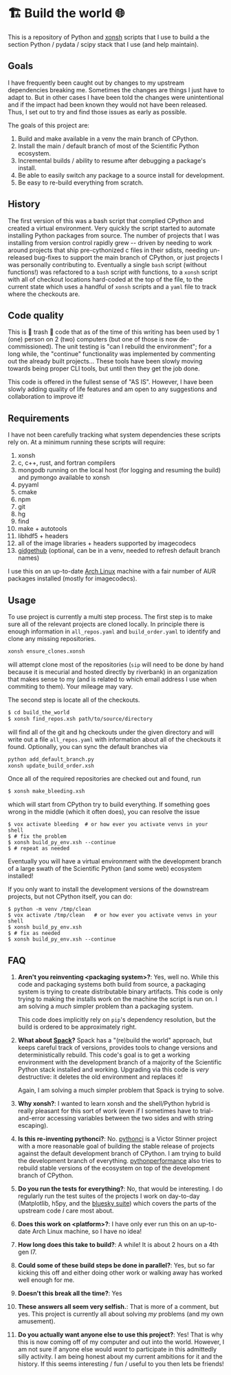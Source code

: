 # 🏗️ Build the world 🌐

This is a repository of Python and [xonsh](https://xon.sh) scripts that I
use to build a the section Python / pydata / scipy stack that I use (and help
maintain).

## Goals

I have frequently been caught out by changes to my upstream dependencies
breaking me.  Sometimes the changes are things I just have to adapt to.  But in
other cases I have been told the changes were unintentional and if the impact
had been known they would not have been released.  Thus, I set out to try and
find those issues as early as possible.

The goals of this project are:

1. Build and make available in a venv the main branch of CPython.
2. Install the main / default branch of most of the Scientific Python ecosystem.
3. Incremental builds / ability to resume after debugging a package's install.
4. Be able to easily switch any package to a source install for development.
5. Be easy to re-build everything from scratch.

## History

The first version of this was a bash script that complied CPython and created a
virtual environment.  Very quickly the script started to automate installing
Python packages from source.  The number of projects that I was installing from
version control rapidly grew -- driven by needing to work around projects that
ship pre-cythonized c files in their sdists, needing un-released bug-fixes to
support the main branch of CPython, or just projects I was personally
contributing to.  Eventually a single `bash` script (without functions!) was refactored
to a `bash` script _with_ functions, to a `xonsh` script with all of checkout locations
hard-coded at the top of the file, to the current state which uses a handful of `xonsh` scripts
and a `yaml` file to track where the checkouts are.

## Code quality

This is 🚮 trash 🚮 code that as of the time of this writing has been used by 1
(one) person on 2 (two) computers (but one of those is now de-commissioned).
The unit testing is "can I rebuild the environment"; for a long while, the
"continue" functionality was implemented by commenting out the already built
projects...  These tools have been slowly moving towards being proper CLI
tools, but until then they get the job done.


This code is offered in the fullest sense of "AS IS".  However, I have been
slowly adding quality of life features and am open to any suggestions and
collaboration to improve it!

## Requirements

I have not been carefully tracking what system dependencies these scripts rely
on.  At a minimum running these scripts will require:

1. xonsh
2. c, c++, rust, and fortran compilers
3. mongodb running on the local host (for logging and resuming the build)
   and pymongo available to xonsh
4. pyyaml
5. cmake
6. npm
7. git
8. hg
9. find
10. make + autotools
11. libhdf5 + headers
12. all of the image libraries + headers supported by imagecodecs
13. [gidgethub](https://gidgethub.readthedocs.io/en/latest/) (optional,
    can be in a venv, needed to refresh default branch names)

I use this on an up-to-date [Arch Linux](https://archlinux.org/) machine with a
fair number of AUR packages installed (mostly for imagecodecs).

## Usage

To use project is currently a multi step process.  The first step is to make
sure all of the relevant projects are cloned locally.  In principle there is
enough information in `all_repos.yaml` and `build_order.yaml` to identify and
clone any missing repositories.

```bash
xonsh ensure_clones.xonsh
```

will attempt clone most of the repositories (`sip` will need to be done by hand
because it is mecurial and hosted directly by riverbank) in an organization
that makes sense to my (and is related to which email address I use when
commiting to them).  Your mileage may vary.

The second step is locate all of the checkouts.

```bash
$ cd build_the_world
$ xonsh find_repos.xsh path/to/source/directory
```

will find all of the git and hg checkouts under the given directory and will
write out a file `all_repos.yaml` with information about all of the checkouts
it found.  Optionally, you can sync the default branches via

```bash
python add_default_branch.py
xonsh update_build_order.xsh
```

Once all of the required repositories are checked out and found, run

```bash
$ xonsh make_bleeding.xsh
```

which will start from CPython try to build everything.  If something goes wrong
in the middle (which it often does), you can resolve the issue

```xonsh
$ vox activate bleeding  # or how ever you activate venvs in your shell
$ # fix the problem
$ xonsh build_py_env.xsh --continue
$ # repeat as needed
```

Eventually you will have a virtual environment with the development branch of
a large swath of the Scientific Python (and some web) ecosystem installed!

If you only want to install the development versions of the downstream
projects, but not CPython itself, you can do:

```xonsh
$ python -m venv /tmp/clean
$ vox activate /tmp/clean   # or how ever you activate venvs in your shell
$ xonsh build_py_env.xsh
$ # fix as needed
$ xonsh build_py_env.xsh --continue
```

## FAQ

1. **Aren't you reinventing \<packaging system\>?**: Yes, well no.  While this
   code and packaging systems both build from source, a packaging system is
   trying to create distributable binary artifacts.  This code is only trying
   to making the installs work on the machine the script is run on.  I am
   solving a _much_ simpler problem than a packaging system.

   This code does implicitly rely on `pip`'s dependency resolution, but the
   build is ordered to be approximately right.


2. **What about [Spack](https://github.com/spack/spack)?** Spack has a
   "(re)build the world" approach, but keeps careful track of versions,
   provides tools to change versions and deterministically rebuild.  This
   code's goal is to get a working environment with the development branch of a
   majority of the Scientific Python stack installed and working.  Upgrading
   via this code is _very_ destructive: it deletes the old environment and
   replaces it!

   Again, I am solving a much simpler problem that Spack is trying to solve.
2. **Why xonsh?**: I wanted to learn xonsh and the shell/Python hybrid is
   really pleasant for this sort of work (even if I sometimes have to
   trial-and-error accessing variables between the two sides and with string escaping).
3. **Is this re-inventing pythonci?**:
   No. [pythonci](https://github.com/vstinner/pythonci/) is a Victor Stinner
   project with a more reasonable goal of building the stable release of
   projects against the default development branch of CPython.  I am trying to
   build the development branch of
   everything. [pythonperformance](https://github.com/python/pyperformance)
   also tries to rebuild stable versions of the ecosystem on top of the
   development branch of CPython.
4. **Do you run the tests for everything?**: No, that would be interesting.  I
   do regularly run the test suites of the projects I work on day-to-day
   (Matplotlib, h5py, and the [bluesky suite](https://blueskyproject.io)) which
   covers the parts of the upstream code _I_ care most about.
5. **Does this work on \<platform\>?**: I have only ever run this on an up-to-date
   Arch Linux machine, so I have no idea!
6. **How long does this take to build?**: A while!  It is about 2 hours on a 4th
   gen I7.
7. **Could some of these build steps be done in parallel?**: Yes, but so far kicking
   this off and either doing other work or walking away has worked well enough for
   me.
8. **Doesn't this break all the time?**: Yes
9. **These answers all seem very selfish.**: That is more of a comment, but
   yes.  This project is currently all about solving _my_ problems (and my own
   amusement).
10. **Do you actually want anyone else to use this project?**: Yes! That is why
    this is now coming off of my computer and out into the world.  However, I
    am not sure if anyone else would _want_ to participate in this admittedly
    silly activity.  I am being honest about my current ambitions for it and
    the history.  If this seems interesting / fun / useful to you then lets be
    friends!
